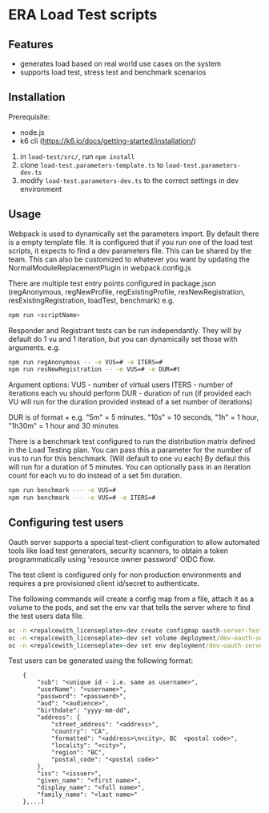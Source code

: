 # ERA Load Test scripts

## Features

- generates load based on real world use cases on the system
- supports load test, stress test and benchmark scenarios

## Installation

Prerequisite:

- node.js
- k6 cli (https://k6.io/docs/getting-started/installation/)

1. in `load-test/src/`, run `npm install`
2. clone `load-test.parameters-template.ts` to `load-test.parameters-dev.ts`
3. modify `load-test.parameters-dev.ts` to the correct settings in dev environment


## Usage

Webpack is used to dynamically set the parameters import. By default there is a empty template file.
It is configured that if you run one of the load test scripts, it expects to find a dev parameters file. This can be shared by the team.
This can also be customized to whatever you want by updating the NormalModuleReplacementPlugin in webpack.config.js

There are multiple test entry points configured in package.json (regAnonymous, regNewProfile, regExistingProfile, resNewRegistration, resExistingRegistration, loadTest, benchmark)
e.g.

```sh
npm run <scriptName>
```

Responder and Registrant tests can be run independantly. They will by default do 1 vu and 1 iteration, but you can dynamically set those with arguments. e.g.

```sh
npm run regAnonymous -- -e VUS=# -e ITERS=#
npm run resNewRegistration -- -e VUS=# -e DUR=#t
```

Argument options:
VUS - number of virtual users
ITERS - number of iterations each vu should perform
DUR - duration of run (if provided each VU will run for the duration provided instead of a set number of iterations)

DUR is of format <number> + <time descriptor>
e.g. "5m" = 5 minutes. "10s" = 10 seconds, "1h" = 1 hour, "1h30m" = 1 hour and 30 minutes


There is a benchmark test configured to run the distribution matrix defined in the Load Testing plan.
You can pass this a parameter for the number of vus to run for this benchmark. (Will default to one vu each)
By defaul this will run for a duration of 5 minutes.
You can optionally pass in an iteration count for each vu to do instead of a set 5m duration.

```sh
npm run benchmark --- -e VUS=#
npm run benchmark --- -e VUS=# -e ITERS=#
```

## Configuring test users

Oauth server supports a special test-client configuration to allow automated tools like load test generators, security scanners, to obtain a token programmatically using 'resource owner password' OIDC flow.

The test client is configured only for non production environments and requires a pre provisioned client id/secret to authenticate.

The following commands will create a config map from a file, attach it as a volume to the pods, and set the env var that tells the server where to find the test users data file.

```cmd
oc -n <repalcewith_licenseplate>-dev create configmap oauth-server-test-users --from-file .\test-users.json
oc -n <repalcewith_licenseplate>-dev set volume deployment/dev-oauth-server-deployment --add --configmap-name oauth-server-test-users --mount-path /data
oc -n <repalcewith_licenseplate>-dev set env deployment/dev-oauth-server-deployment IDENTITYSERVER_TESTUSERS_FILE=/data/test-users.json
```

Test users can be generated using the following format:

```[
    {
        "sub": "<unique id - i.e. same as username>",
        "userName": "<username>",
        "password": "<password>",
        "aud": "<audience>",
        "birthdate": "yyyy-mm-dd",
        "address": {
            "street_address": "<address>",
            "country": "CA",
            "formatted": "<address>\n<city>, BC  <postal code>",
            "locality": "<city>",
            "region": "BC",
            "postal_code": "<postal code>"
        },
        "iss": "<issuer>",
        "given_name": "<first name>",
        "display_name": "<full name>",
        "family_name": "<last name>"
    },...]
```
